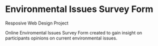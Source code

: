 # Environmental Issues Survey Form

Resposive Web Design Project

Online Enviromental Issues Survey Form created to gain insight on participants opinions on current environmental issues. 
